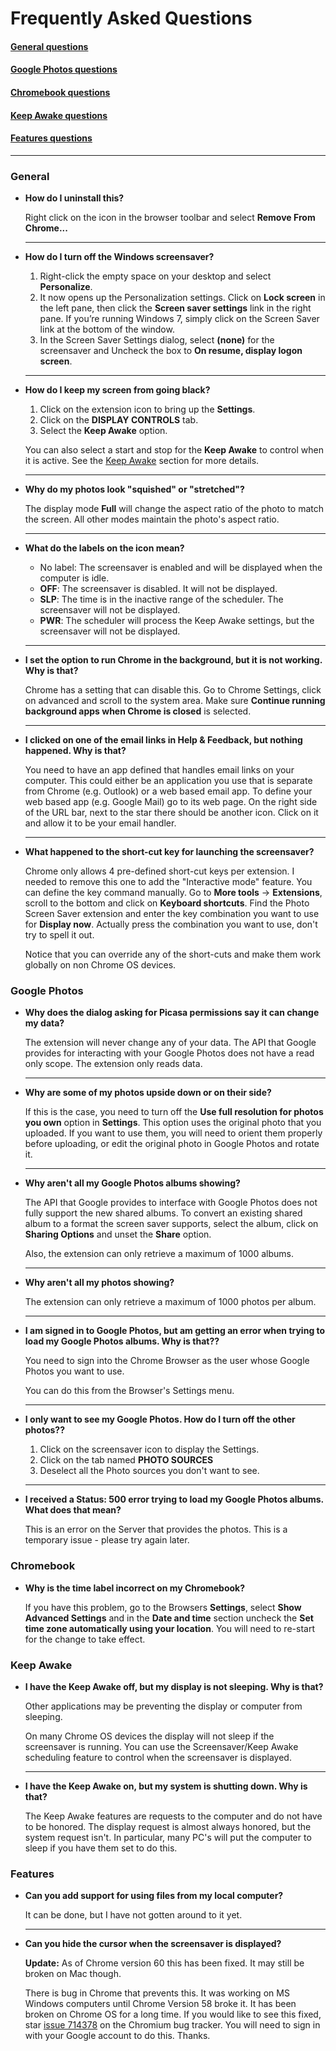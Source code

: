# Frequently Asked Questions

#### [General questions](#general)

#### [Google Photos questions](#google-photos)

#### [Chromebook questions](#chromebook)

#### [Keep Awake questions](#keep-awake)

#### [Features questions](#features)

  ***

### General

* **How do I uninstall this?**

  Right click on the icon in the browser toolbar and select
  **Remove From Chrome...**

  ***

* **How do I turn off the Windows screensaver?**

  1. Right-click the empty space on your desktop and select **Personalize**.
  2. It now opens up the Personalization settings. Click on **Lock screen** in the left pane, then click the **Screen saver settings** link in the right pane. If you’re running Windows 7, simply click on the Screen Saver link at the bottom of the window.
  3. In the Screen Saver Settings dialog, select **(none)** for the screensaver and Uncheck the box to **On resume, display logon screen**.

  ***

* **How do I keep my screen from going black?**

  1. Click on the extension icon to bring up the **Settings**.
  2. Click on the **DISPLAY CONTROLS** tab.
  3. Select the **Keep Awake** option.

   You can also select a start and stop for the **Keep Awake** to control
   when it is active. See the [Keep Awake](#keep-awake) section for more details.

  ***

* **Why do my photos look "squished" or "stretched"?**

  The display mode **Full** will change the aspect ratio of the photo
  to match the screen.  All other modes maintain the photo's aspect
  ratio.

  ***

* **What do the labels on the icon mean?**

  - No label: The screensaver is enabled and will be displayed when the computer is idle.
  - **OFF**: The screensaver is disabled. It will not be displayed.
  - **SLP**: The time is in the inactive range of the scheduler. The screensaver will not be displayed.
  - **PWR**: The scheduler will process the Keep Awake settings, but the screensaver will not be displayed.

  ***

* **I set the option to run Chrome in the background, but it is not working. Why is that?**

  Chrome has a setting that can disable this. Go to Chrome Settings,
  click on advanced and scroll to the system area. Make sure
  **Continue running background apps when Chrome is closed** is selected.

  ***

* **I clicked on one of the email links in Help & Feedback, but nothing happened. Why is that?**

  You need to have an app defined that handles email links on your computer.
  This could either be an application you use that is separate from Chrome (e.g. Outlook)
  or a web based email app. To define your web based app (e.g. Google Mail)
  go to its web page. On the right side of the URL bar, next to the star
  there should be another icon. Click on it and allow it to be your email
  handler.

  ***

* **What happened to the short-cut key for launching the screensaver?**

    Chrome only allows 4 pre-defined short-cut keys per extension.
    I needed to remove this one to add the "Interactive mode" feature.
    You can define the key command manually. Go to **More tools** -> **Extensions**,
    scroll to the bottom and click on **Keyboard shortcuts**.
    Find the Photo Screen Saver extension and enter the key combination
    you want to use for **Display now**. Actually press the combination
    you want to use, don't try to spell it out.

    Notice that you can override any of the short-cuts and make them work
    globally on non Chrome OS devices.

### Google Photos

* **Why does the dialog asking for Picasa permissions say it can change my data?**

    The extension will never change any of your data.
    The API that Google provides for interacting with your Google Photos
    does not have a read only scope. The extension only reads data.

  ***

* **Why are some of my photos upside down or on their side?**

    If this is the case, you need to turn off the
    **Use full resolution for photos you own** option in **Settings**.
    This option uses the original photo that you uploaded. If you want
    to use them, you will need to orient them properly before uploading,
    or edit the original photo in Google Photos and rotate it.

  ***

* **Why aren't all my Google Photos albums showing?**

    The API that Google provides to interface with Google Photos does
    not fully support the new shared albums.  To convert an existing
    shared album to a format the screen saver supports,
    select the album, click on **Sharing Options** and unset the **Share**
    option.

    Also, the extension can only retrieve a maximum of 1000 albums.

  ***

* **Why aren't all my photos showing?**

    The extension can only retrieve a maximum of 1000 photos per album.
  
  ***

* **I am signed in to Google Photos, but am getting an error when trying to load my Google Photos albums. Why is that??**

    You need to sign into the Chrome Browser as the user whose Google 
    Photos you want to use.
    
    You can do this from the Browser's Settings menu.
  
  ***

* **I only want to see my Google Photos. How do I turn off the other photos??**

    1. Click on the screensaver icon to display the Settings.
    2. Click on the tab named **PHOTO SOURCES**
    3. Deselect all the Photo sources you don't want to see.
    
  ***

* **I received a Status: 500 error trying to load my Google Photos albums. What does that mean?**

  This is an error on the Server that provides the photos.
  This is a temporary issue - please try again later.

### Chromebook

* **Why is the time label incorrect on my Chromebook?**

  If you have this problem, go to the Browsers **Settings**,
  select **Show Advanced Settings** and in the **Date and time** section
  uncheck the **Set time zone automatically using your location**.
  You will need to re-start for the change to take effect.

### Keep Awake

* **I have the Keep Awake off, but my display is not sleeping. Why is that?**

  Other applications may be preventing the display or computer from sleeping.

  On many Chrome OS devices the display will not sleep if the screensaver is running.
  You can use the Screensaver/Keep Awake scheduling feature to control when the screensaver is displayed.

  ***

* **I have the Keep Awake on, but my system is shutting down. Why is that?**

  The Keep Awake features are requests to the computer and do not have to be honored.
  The display request is almost always honored, but the system request isn't. In
  particular, many PC's will put the computer to sleep if you have them set to do this.

### Features

* **Can you add support for using files from my local computer?**

  It can be done, but I have not gotten around to it yet.
  
  ***

* **Can you hide the cursor when the screensaver is displayed?**

    **Update:** As of Chrome version 60 this has been fixed. It may
    still be broken on Mac though.

    There is bug in Chrome that prevents this. It was working on MS Windows
    computers until Chrome Version 58 broke it. It has been broken on Chrome OS
    for a long time. If you would like to see this fixed, star
    [issue 714378](https://bugs.chromium.org/p/chromium/issues/detail?id=714378)
    on the Chromium bug tracker. You will need to sign in with your Google account
    to do this. Thanks.


  <br />
